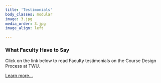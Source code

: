 ```yaml
---
title: 'Testimonials'
body_classes: modular
image: 3.jpg
media_order: 3.jpg
image_align: left

---
```


<!-- Image source: https://unsplash.com/photos/gcHFXsdcmJE -->

### What Faculty Have to Say

Click on the link below to read Faculty testimonials on the Course Design Process at TWU.

[Learn more...](https://multi-access.twu.ca/sme/testimonials?classes=btn,mt-4,w-content,block)
